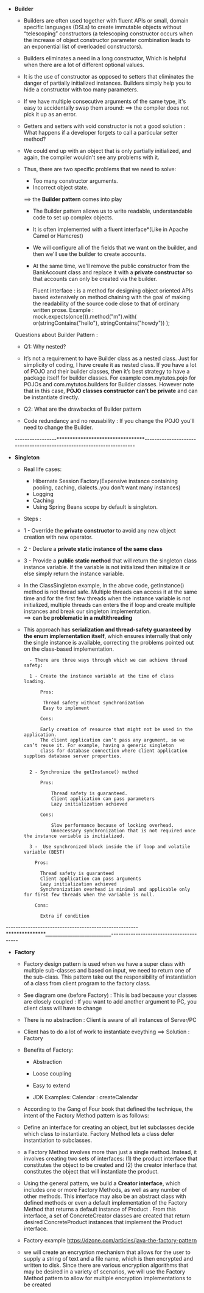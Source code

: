 * **Builder**   

    - Builders are often used together with fluent APIs or small, domain specific languages (DSLs) 
    to create immutable objects without “telescoping” constructors (a telescoping constructor occurs when the 
    increase of object constructor parameter combination leads to an exponential list of overloaded constructors). 

    - Builders eliminates a need in a long constructor, Which is helpful when there are a lot 
    of different optional values.
    
     - It is the use of constructor as opposed to setters that eliminates the danger of partially initialized instances. 
    Builders simply help you to hide a constructor with too many parameters.
    
    - If we have multiple consecutive arguments of the same type, it's easy to accidentally swap them around:
        ==> the compiler does not pick it up as an error.
        
    - Getters and setters with void constructor is not a good solution : What happens if a developer forgets to call a 
    particular setter method? 
    
    - We could end up with an object that is only partially initialized, and again, the compiler wouldn't see any problems with it.
     
     - Thus, there are two specific problems that we need to solve:
     
        * Too many constructor arguments.
        * Incorrect object state.    
        
        ==> the **Builder pattern** comes into play
        
        - The Builder pattern allows us to write readable, understandable code to set up complex objects. 
        - It is often implemented with a fluent interface*(Like in Apache Camel or Hamcrest)
        - We will configure all of the fields that we want on the builder, and then we'll use the builder to create accounts. 
        - At the same time, we'll remove the public constructor from the BankAccount class and replace 
        it with a **private constructor** so that accounts can only be created via the builder.
        
        
            Fluent interface : 
            is a method for designing object oriented APIs based extensively on method chaining with the goal of making the 
            readability of the source code close to that of ordinary written prose.
            Example :     
            mock.expects(once()).method("m").with( or(stringContains("hello"),
                                                      stringContains("howdy")) );
                                                      
  Questions about Builder Pattern : 
  
  - Q1: Why nested?
  
  - It’s not a requirement to have Builder class as a nested class. 
  Just for simplicity of coding, I have create it as nested class. 
  If you have a lot of POJO and their builder classes, then it’s best strategy to have a package itself for builder classes. 
  For example com.mytutos.pojo for POJOs and com.mytutos.builders for Builder classes. 
  However note that in this case, **POJO classes constructor can’t be private** and can be 
  instantiate directly.       
  
  
  - Q2: What are the drawbacks of Builder pattern
  
  - Code redundancy and no reusability : If you change the POJO you'll need to change the Builder.                              
                                                      
   -----------------*********************************----------------------------------------------------------------------   
                                                   
* **Singleton**

    * Real life cases:
        - Hibernate Session Factory(Expensive instance containing pooling, caching, dialects..you don't want many instances)
        - Logging
        - Caching
        - Using Spring Beans scope by default is singleton.
    
    * Steps    :

    - 1 - Override the **private constructor** to avoid any new object creation with new operator.
    - 2 - Declare a **private static instance of the same class**
    - 3 - Provide a **public static method** that will return the singleton class instance variable. 
    If the variable is not initialized then initialize it or else simply return the instance variable.

    - In the ClassSingleton example, In the above code, getInstance() method is not thread safe. 
     Multiple threads can access it at the same time and for the first few threads when the instance variable is not initialized, 
     multiple threads can enters the if loop and create multiple instances and break our singleton implementation.        
     ==> **can be problematic in a multithreading**  
     
    - This approach has **serialization and thread-safety guaranteed by the enum implementation itself**, which ensures 
    internally that only the single instance is available, correcting the problems pointed out on the class-based implementation.    
    
            - There are three ways through which we can achieve thread safety:
            
            1 - Create the instance variable at the time of class loading.
            
                Pros:
            
                 Thread safety without synchronization
                 Easy to implement
            
                Cons:
            
                Early creation of resource that might not be used in the application.
                The client application can’t pass any argument, so we can’t reuse it. For example, having a generic singleton 
                class for database connection where client application supplies database server properties.
                
                
            2 - Synchronize the getInstance() method
                
                Pros:
                
                    Thread safety is guaranteed.
                    Client application can pass parameters
                    Lazy initialization achieved
                
                Cons:
                
                    Slow performance because of locking overhead.
                    Unnecessary synchronization that is not required once the instance variable is initialized.
                    
            3 -  Use synchronized block inside the if loop and volatile variable (BEST)
             
              Pros:
              
                Thread safety is guaranteed
                Client application can pass arguments
                Lazy initialization achieved
                Synchronization overhead is minimal and applicable only for first few threads when the variable is null.
              
              Cons:
              
                Extra if condition

------------------------------------------------------***************___________________________----------------------------------------

* **Factory**
    - Factory design pattern is used when we have a super class with multiple sub-classes and based on input, 
    we need to return one of the sub-class. This pattern take out the responsibility of instantiation of a class from 
    client program to the factory class.
    
    - See diagram one (before Factory) : This is bad because your classes are closely coupled : 
    If you want to add another argument to PC, you client class will have to change
    - There is no abstraction : Client is aware of all instances of Server/PC
    - Client has to do a lot of work to instantiate eveything
    ==> Solution : Factory
    
    - Benefits of Factory:
        - Abstraction
        - Loose coupling
        - Easy to extend

        - JDK Examples: Calendar : createCalendar
                
                
   - According to the Gang of Four book that defined the technique, the intent of the Factory Method pattern is as follows:
     
    - Define an interface for creating an object, but let subclasses decide which class to instantiate. 
    Factory Method lets a class defer instantiation to subclasses.

   - a Factory Method involves more than just a single method. Instead, it involves creating two sets of interfaces: 
   (1) the product interface that constitutes the object to be created and 
   (2) the creator interface that constitutes the object that will instantiate the product. 
   
   - Using the general pattern, we build a **Creator interface**, which includes one or more Factory Methods, 
   as well as any number of other methods. This interface may also be an abstract class with defined methods 
   or even a default implementation of the Factory Method that returns a default instance of Product . 
   From this interface, a set of ConcreteCreator classes are created that return desired 
   ConcreteProduct instances that implement the Product interface.     
   
   - Factory example https://dzone.com/articles/java-the-factory-pattern
   
   - we will create an encryption mechanism that allows for the user to supply a string of text and a file name, 
   which is then encrypted and written to disk. Since there are various encryption algorithms that may be desired 
   in a variety of scenarios, we will use the Factory 
   Method pattern to allow for multiple encryption implementations to be created
